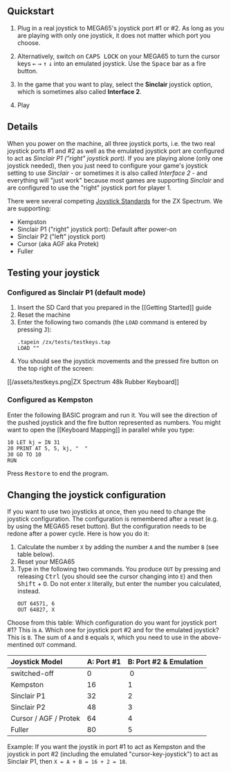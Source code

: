 ## Quickstart

1. Plug in a real joystick to MEGA65's joystick port #1 or #2. As long as you are playing with only one joystick, it does not matter which port you choose.

2. Alternatively, switch on <kbd>CAPS LOCK</kbd> on your MEGA65 to turn the cursor keys <kbd>&#8592;</kbd> <kbd>&#8594;</kbd> <kbd>&#8593;</kbd> <kbd>&#8595;</kbd> into an emulated joystick. Use the <kbd>Space</kbd> bar as a fire button.

3. In the game that you want to play, select the **Sinclair** joystick option, which is sometimes also called **Interface 2**.

4. Play

## Details

When you power on the machine, all three joystick ports, i.e. the two real joystick ports #1 and #2 as well as the emulated joystick port are configured to act as *Sinclair P1 ("right" joystick port)*. If you are playing alone (only one joystick needed), then you just need to configure your game's joystick setting to use *Sinclair* - or sometimes it is also called *Interface 2* - and everything will "just work" because most games are supporting *Sinclair* and are configured to use the "right" joystick port for player 1.

There were several competing [Joystick Standards](http://www.retroisle.com/general/spectrum_joysticks.php) for the ZX Spectrum. We are supporting:

* Kempston
* Sinclair P1 ("right" joystick port): Default after power-on
* Sinclair P2 ("left" joystick port)
* Cursor (aka AGF aka Protek)
* Fuller

## Testing your joystick

### Configured as Sinclair P1 (default mode)

1. Insert the SD Card that you prepared in the [[Getting Started]] guide
2. Reset the machine
3. Enter the following two comands (the `LOAD` command is entered by pressing <kbd>J</kbd>):
   ```
   .tapein /zx/tests/testkeys.tap
   LOAD ""
   ```
4. You should see the joystick movements and the pressed fire button on the top right of the screen:

[[/assets/testkeys.png|ZX Spectrum 48k Rubber Keyboard]]

### Configured as Kempston

Enter the following BASIC program and run it. You will see the direction of the pushed joystick and the fire button represented as numbers. You might want to open the [[Keyboard Mapping]] in parallel while you type:

```
10 LET kj = IN 31
20 PRINT AT 5, 5, kj, "  "
30 GO TO 10
RUN
```

Press <kbd>Restore</kbd> to end the program.

## Changing the joystick configuration

If you want to use two joysticks at once, then you need to change the joystick configuration. The configuration is remembered after a reset (e.g. by using the MEGA65 reset button). But the configuration needs to be redone after a power cycle. Here is how you do it:

1. Calculate the number `X` by adding the number `A` and the number `B` (see table below).
2. Reset your MEGA65
3. Type in the following two commands. You produce `OUT` by pressing and releasing <kbd>Ctrl</kbd> (you should see the cursor changing into `E`) and then <kbd>Shift</kbd> + <kbd>O</kbd>. Do not enter `X` literally, but enter the number you calculated, instead.
   ```
   OUT 64571, 6
   OUT 64827, X
   ```

Choose from this table: Which configuration do you want for joystick port #1? This is `A`. Which one for joystick port #2 and for the emulated joystick? This is `B`. The sum of `A` and `B` equals `X`, which you need to use in the above-mentined `OUT` command.

| Joystick Model        | A: Port #1 | B: Port #2 & Emulation
|:----------------------|:-----------|-----------------------
| switched-off          | 0          | 0
| Kempston              | 16         | 1
| Sinclair P1           | 32         | 2
| Sinclair P2           | 48         | 3
| Cursor / AGF / Protek | 64         | 4
| Fuller                | 80         | 5

Example: If you want the joystik in port #1 to act as Kempston and the joystick in port #2 (including the emulated "cursor-key-joystick") to act as Sinclair P1, then `X = A + B = 16 + 2 = 18`.